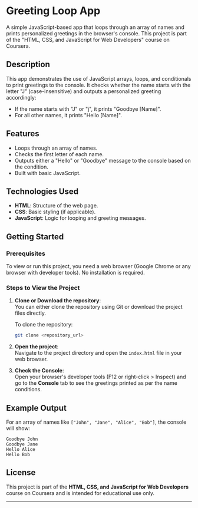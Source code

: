 
# Greeting Loop App

A simple JavaScript-based app that loops through an array of names and prints personalized greetings in the browser's console. This project is part of the "HTML, CSS, and JavaScript for Web Developers" course on Coursera.

## Description

This app demonstrates the use of JavaScript arrays, loops, and conditionals to print greetings to the console. It checks whether the name starts with the letter "J" (case-insensitive) and outputs a personalized greeting accordingly:
- If the name starts with "J" or "j", it prints "Goodbye [Name]".
- For all other names, it prints "Hello [Name]".

## Features

- Loops through an array of names.
- Checks the first letter of each name.
- Outputs either a "Hello" or "Goodbye" message to the console based on the condition.
- Built with basic JavaScript.

## Technologies Used

- **HTML**: Structure of the web page.
- **CSS**: Basic styling (if applicable).
- **JavaScript**: Logic for looping and greeting messages.

## Getting Started

### Prerequisites

To view or run this project, you need a web browser (Google Chrome or any browser with developer tools). No installation is required.

### Steps to View the Project

1. **Clone or Download the repository**:  
   You can either clone the repository using Git or download the project files directly.
   
   To clone the repository:
   ```bash
   git clone <repository_url>
   ```

2. **Open the project**:  
   Navigate to the project directory and open the `index.html` file in your web browser.

3. **Check the Console**:  
   Open your browser's developer tools (F12 or right-click > Inspect) and go to the **Console** tab to see the greetings printed as per the name conditions.

## Example Output

For an array of names like `["John", "Jane", "Alice", "Bob"]`, the console will show:

```
Goodbye John
Goodbye Jane
Hello Alice
Hello Bob
```

## License

This project is part of the **HTML, CSS, and JavaScript for Web Developers** course on Coursera and is intended for educational use only.

---
